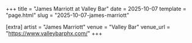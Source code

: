 +++
title = "James Marriott at Valley Bar"
date = 2025-10-07
template = "page.html"
slug = "2025-10-07-james-marriott"

[extra]
artist = "James Marriott"
venue = "Valley Bar"
venue_url = "https://www.valleybarphx.com/"
+++
